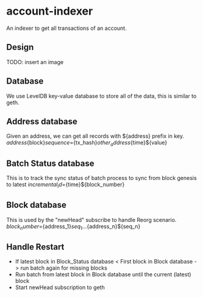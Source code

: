 # account-indexer
An indexer to get all transactions of an account.

## Design
TODO: insert an image

## Database
We use LevelDB key-value database to store all of the data, this is similar to geth.

## Address database
Given an address, we can get all records with ${address} prefix in key.
${address}${block}${sequence}=${tx_hash}${other_address}${time}${value}

## Batch Status database
This is to track the sync status of batch process to sync from block genesis to latest
${incremental_id}=${time}${block_number}

## Block database
This is used by the "newHead" subscribe to handle Reorg scenario.
${block_number}=${address_1}${seq_1}...${address_n}${seq_n}

## Handle Restart
+ If latest block in Block_Status database < First block in Block database -> run batch again for missing blocks
+ Run batch from latest block in Block database until the current (latest) block
+ Start newHead subscription to geth